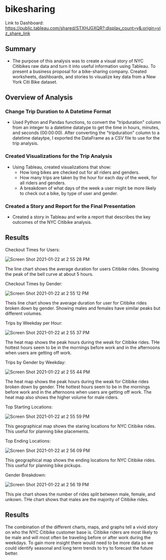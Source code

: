 # bikesharing

Link to Dashboard: https://public.tableau.com/shared/STXHJGXQR?:display_count=y&:origin=viz_share_link

## Summary 

- The purpose of this analysis was to create a visual story of NYC Citibikes raw data and turn it into useful information using Tableau. To present a business proposal for a bike-sharing company. Created worksheets, dashboards, and stories to visualize key data from a New York Citi Bike dataset.

## Overview of Analysis

### Change Trip Duration to A Datetime Format 

- Used Python and Pandas functions, to convert the "tripduration" column from an integer to a datetime datatype to get the time in hours, minutes, and seconds (00:00:00). After converting the "tripduration" column to a datetime dataytpe, I exported the DataFrame as a CSV file to use for the trip analysis.

### Created Visualizations for the Trip Analysis

- Using Tableau, created visualizations that show:
  - How long bikes are checked out for all riders and genders.
  - How many trips are taken by the hour for each day of the week, for all riders and genders.
  - A breakdown of what days of the week a user might be more likely to check out a bike, by type of user and gender.

### Created a Story and Report for the Final Presentation 

- Created a story in Tableau and write a report that describes the key outcomes of the NYC Citibike analysis.

## Results

Checkout Times for Users:

![Screen Shot 2021-01-22 at 2 55 28 PM](https://user-images.githubusercontent.com/16258584/105547863-93537e00-5cc4-11eb-94bd-67651d50a39f.png)

The line chart shows the average duration for users Citibike rides. Showing the peak of the bell curve at about 5 hours.

Checkout Times by Gender:

![Screen Shot 2021-01-22 at 2 55 12 PM](https://user-images.githubusercontent.com/16258584/105548732-a024a180-5cc5-11eb-9d98-8dc76888a0fd.png)

Theis line chart shows the average duration for user for Citibike rides broken down by gender. Showing males and females have similar peaks but different volumes. 

Trips by Weekday per Hour: 

![Screen Shot 2021-01-22 at 2 55 37 PM](https://user-images.githubusercontent.com/16258584/105548916-e24de300-5cc5-11eb-819e-00e0b59de813.png)

The heat map shows the peak hours during the weak for Citibike rides. THe hottest hours seem to be in the mornings before work and in the afternoons when users are getting off work. 

Trips by Gender by Weekday:

![Screen Shot 2021-01-22 at 2 55 44 PM](https://user-images.githubusercontent.com/16258584/105548982-fabdfd80-5cc5-11eb-904d-4d33399f10d8.png)

The heat map shows the peak hours during the weak for Citibike rides broken down by gender. THe hottest hours seem to be in the mornings before work and in the afternoons when users are getting off work. The heat map also shows the higher volume for male riders.

Top Starting Locations:

![Screen Shot 2021-01-22 at 2 55 59 PM](https://user-images.githubusercontent.com/16258584/105549209-440e4d00-5cc6-11eb-91a3-2bfc7e7b379c.png)

This geographical map shows the staring locations for NYC Citibike rides. This useful for planning bike placements. 

Top Ending Locations:

![Screen Shot 2021-01-22 at 2 56 09 PM](https://user-images.githubusercontent.com/16258584/105549282-64d6a280-5cc6-11eb-87e8-fa93af47b1ed.png)

This geographical map shows the ending locations for NYC Citibike rides. This useful for planning bike pickups. 

Gender Breakdown:

![Screen Shot 2021-01-22 at 2 56 19 PM](https://user-images.githubusercontent.com/16258584/105549405-85066180-5cc6-11eb-9004-1d7f5b26431e.png)

This pie chart shows the number of rides split between male, female, and unkown. THe chart shows that males are the majority of Citibike rides. 

## Results 

The combination of the different charts, maps, and graphs tell a vivid story on who the NYC Citibike customer base is. Citibike riders are most likely to be male and will most often be traveling before or after work during the weekdays. To gain more insight there would need to be more data so we could identify seasonal and long term trends to try to forecast the future better. 
